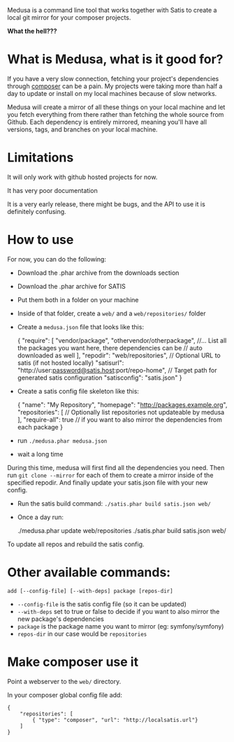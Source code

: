 Medusa is a command line tool that works together with Satis to create a local
git mirror for your composer projects.

**What the hell???**

# What is Medusa, what is it good for?

If you have a very slow connection, fetching your project's dependencies through
[composer](http://getcomposer.org) can be a pain. My projects were taking more
than half a day to update or install on my local machines because of slow networks.

Medusa will create a mirror of all these things on your local machine and let you
fetch everything from there rather than fetching the whole source from Github. Each
dependency is entirely mirrored, meaning you'll have all versions, tags, and branches
on your local machine.

# Limitations

It will only work with github hosted projects for now.

It has very poor documentation

It is a very early release, there might be bugs, and the API to use it is
definitely confusing.

# How to use

For now, you can do the following:

* Download the .phar archive from the downloads section
* Download the .phar archive for SATIS
* Put them both in a folder on your machine
* Inside of that folder, create a `web/` and a `web/repositories/` folder
* Create a `medusa.json` file that looks like this:

    {
        "require": [
            "vendor/package",
            "othervendor/otherpackage",
            //... List all the packages you want here, there dependencies can be
            // auto downloaded as well
        ],
        "repodir": "web/repositories",
        // Optional URL to satis (if not hosted locally)
        "satisurl": "http://user:password@satis.host:port/repo-home",
        // Target path for generated satis configuration
        "satisconfig": "satis.json"
    }

* Create a satis config file skeleton like this:

    {
        "name": "My Repository",
        "homepage": "http://packages.example.org",
        "repositories": [
            // Optionally list repositories not updateable by medusa
        ],
        "require-all": true // if you want to also mirror the dependencies from each package
    }

* run `./medusa.phar medusa.json`
* wait a long time

During this time, medusa will first find all the dependencies you need. Then run
`git clone --mirror` for each of them to create a mirror inside of the specified
repodir. And finally update your satis.json file with your new config.

* Run the satis build command: `./satis.phar build satis.json web/`
* Once a day run:

    ./medusa.phar update web/repositories
    ./satis.phar build satis.json web/

To update all repos and rebuild the satis config.

# Other available commands:

`add [--config-file] [--with-deps] package [repos-dir]`

* `--config-file` is the satis config file (so it can be updated)
* `--with-deps` set to true or false to decide if you want to also mirror the new
package's dependencies
* `package` is the package name you want to mirror (eg: symfony/symfony)
* `repos-dir` in our case would be `repositories`

# Make composer use it

Point a webserver to the `web/` directory.

In your composer global config file add:

    {
        "repositories": [
            { "type": "composer", "url": "http://localsatis.url"}
        ]
    }
